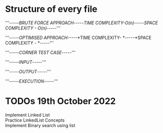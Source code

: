 
<h1> Structure of every file</h1>

'''-----*BRUTE FORCE APPROACH*-----*TIME COMPLEXITY-O(n)*-----*SPACE COMPLEXITY - O(n)*-----'''

'''-----*OPTIMISED APPROACH*-----*TIME COMPLEXITY- *-----*SPACE COMPLEXITY - *-----'''

'''-----*CORNER TEST CASE*-----'''

'''-----*INPUT*-----'''

'''-----*OUTPUT*-----'''

'''-----*EXECUTION*-----'''


# TODOs 19th October 2022

Implement Linked List<br>
Practice LinkedList Concepts<br>
Implement Binary search using list 
